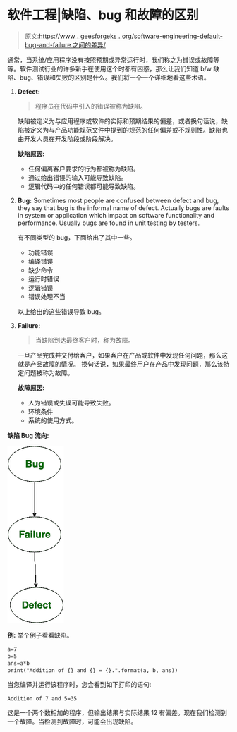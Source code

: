 # 软件工程|缺陷、bug 和故障的区别

> 原文:[https://www . geesforgeks . org/software-engineering-default-bug-and-failure 之间的差异/](https://www.geeksforgeeks.org/software-engineering-differences-between-defect-bug-and-failure/)

通常，当系统/应用程序没有按照预期或异常运行时，我们称之为错误或故障等等。软件测试行业的许多新手在使用这个时都有困惑，那么让我们知道 b/w 缺陷、bug、错误和失败的区别是什么。我们将一个一个详细地看这些术语。

1.  **Defect:**

    > 程序员在代码中引入的错误被称为缺陷。

    缺陷被定义为与应用程序或软件的实际和预期结果的偏差，或者换句话说，缺陷被定义为与产品功能规范文件中提到的规范的任何偏差或不规则性。缺陷也由开发人员在开发阶段或阶段解决。

    **缺陷原因:**

    *   任何偏离客户要求的行为都被称为缺陷。
    *   通过给出错误的输入可能导致缺陷。
    *   逻辑代码中的任何错误都可能导致缺陷。
2.  **Bug:**
    Sometimes most people are confused between defect and bug, they say that bug is the informal name of defect. Actually bugs are faults in system or application which impact on software functionality and performance. Usually bugs are found in unit testing by testers.

    有不同类型的 bug，下面给出了其中一些。

    *   功能错误
    *   编译错误
    *   缺少命令
    *   运行时错误
    *   逻辑错误
    *   错误处理不当

    以上给出的这些错误导致 bug。

3.  **Failure:**

    > 当缺陷到达最终客户时，称为故障。

    一旦产品完成并交付给客户，如果客户在产品或软件中发现任何问题，那么这就是产品故障的情况。
    换句话说，如果最终用户在产品中发现问题，那么该特定问题被称为故障。

    **故障原因:**

    *   人为错误或失误可能导致失败。
    *   环境条件
    *   系统的使用方式。

**缺陷 Bug 流向:**

![](img/e16e172000d7d2c9a34616db151dab51.png)

**例:**
举个例子看看缺陷。

```
a=7
b=5
ans=a*b
print("Addition of {} and {} = {}.".format(a, b, ans)) 
```

当您编译并运行该程序时，您会看到如下打印的语句:

```
Addition of 7 and 5=35 
```

这是一个两个数相加的程序，但输出结果与实际结果 12 有偏差。现在我们检测到一个故障。当检测到故障时，可能会出现缺陷。